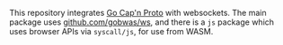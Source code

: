 This repository integrates [Go Cap'n Proto][1] with websockets. The main
package uses [github.com/gobwas/ws](https://github.com/gobwas/ws), and
there is a `js` package which uses browser APIs via `syscall/js`, for
use from WASM.

[1]: https://github.com/capnproto/go-capnproto2
